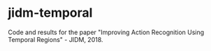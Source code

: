 # jidm-temporal
Code and results for the paper "Improving Action Recognition Using Temporal Regions" - JIDM, 2018.

